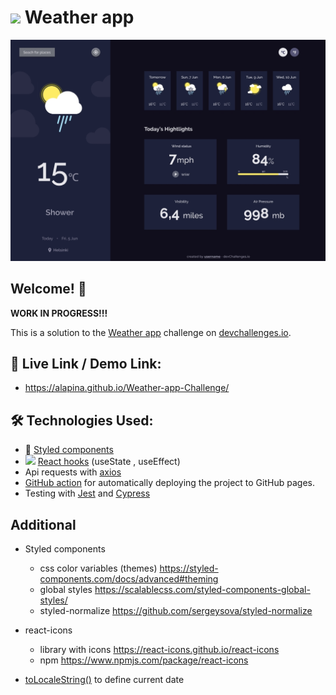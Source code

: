 # <img src="https://emojis.slackmojis.com/emojis/images/1614289491/15051/meow_squee.png?1614289491" width="30"/> Weather app

![Design preview for the Weather app coding challenge](/src/images/preview.jpg)

<!-- <img src="./src/images/preview.jpg" width="70%"/> -->

## Welcome! 👋

**WORK IN PROGRESS!!!**

This is a solution to the [Weather app](https://devchallenges.io/challenges/mM1UIenRhK808W8qmLWv) challenge on [devchallenges.io](https://devchallenges.io).

## 🔗 Live Link / Demo Link:

- https://alapina.github.io/Weather-app-Challenge/

## 🛠 Technologies Used:

- 💅 [Styled components](https://styled-components.com/)
- <img src="https://emojis.slackmojis.com/emojis/images/1473950148/1161/react.png?1473950148" width="15"/> [React hooks](https://reactjs.org/docs/hooks-intro.html) (useState , useEffect)
- Api requests with [axios](https://github.com/axios/axios)
- [GitHub action](https://github.com/JamesIves/github-pages-deploy-action) for automatically deploying the project to GitHub pages.
- Testing with [Jest](https://jestjs.io/) and [Cypress](https://www.cypress.io/)

## Additional

- Styled components

  - css color variables (themes) https://styled-components.com/docs/advanced#theming
  - global styles https://scalablecss.com/styled-components-global-styles/
  - styled-normalize https://github.com/sergeysova/styled-normalize

- react-icons

  - library with icons https://react-icons.github.io/react-icons
  - npm https://www.npmjs.com/package/react-icons

- [toLocaleString()](https://developer.mozilla.org/en-US/docs/Web/JavaScript/Reference/Global_Objects/Date/toLocaleString) to define current date
